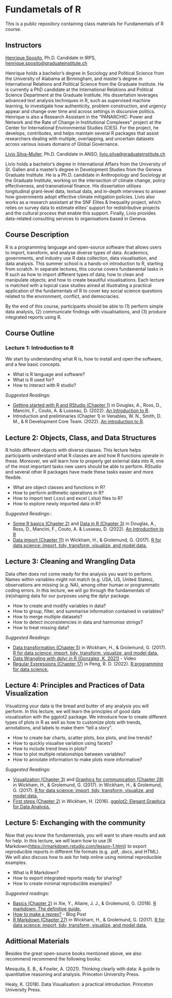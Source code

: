 # Fundametals of R

This is a public repository containing class materials for Fundamentals of R course.

## Instructors 

[Henrique Sposito](http://henriquesposito.com/), Ph.D. Candidate in IRPS, henrique.sposito@graduateinstitute.ch

Henrique holds a bachelor’s degree in Sociology and Political Science from the University of Alabama at Birmingham, and master’s degree in International Relations and Political Science from the Graduate Institute. He is currently a PhD candidate at the International Relations and Political Science Department at the Graduate Institute. His dissertation leverages advanced text analysis techniques in R, such as supervised machine learning, to investigate how authenticity, problem construction, and urgency appear and change over time and across settings in discursive politics. Henrique is also a Research Assistant in the "PANARCHIC: Power and Network and the Rate of Change in Institutional Complexes" project at the Center for International Environmental Studies (CIES). For the project, he develops, contributes, and helps maintain several R packages that assist researchers dealing with multiple, overlapping, and uncertain datasets across various issues domains of Global Governance.

[Livio Silva-Muller](https://www.graduateinstitute.ch/discover-institute/livio-silva-muller), Ph.D. Candidate in ANSO, livio.silva@graduateinstitute.ch

Livio holds a bachelor’s degree in International Affairs from the University of St. Gallen and a master’s degree in Development Studies from the Geneva Graduate Institute. He is a Ph.D. candidate in Anthropology and Sociology at the Graduate Institute, working on the intersection of climate change, policy effectiveness, and transnational finance. His dissertation utilises longitudinal grant-level data, textual data, and in-depth interviews to answer how governments adopt effective climate mitigation policies. Livio also works as a research assistant at the SNF Elites & Inequality project, which relies on survey data to estimate elites’ support for redistributive projects and the cultural process that enable this support. Finally, Livio provides data-related consulting services to organisations based in Geneva.

## Course Description

R is a programming language and open-source software that allows users to import, transform, and analyse diverse types of data. Academics, governments, and industry use R data collection, data visualisation, and data analysis. This summer school is a hands-on introduction to R, starting from scratch. In separate lectures, this course  covers fundamental tasks in R such as how to import different types of data; how to clean and manipulate objects; and how to create beautiful visualisations. Each lecture is matched with a topical case studies aimed at illustrating a practical application of the fundamentals of R to cover key social science questions related to the environment, conflict, and democracies.

By the end of this course, participants should be able to (1) perform simple data analysis, (2) communicate findings with visualisations, and (3) produce integrated reports using R.

## Course Outline

### Lecture 1: Introduction to R

We start by understanding what R is, how to install and open the software, and a few basic concepts.

- What is R language and software?
- What is R used for?
- How to interact with R studio?

*Suggested Readings:*

- [Getting started with R and RStudio (Chapter 1)](https://intro2r.com/chap1.html) in Douglas, A., Ross, D., Mancini, F., Couto, A. & Lusseau, D. (2022). [An Introduction to R](https://intro2r.com/).
- Introduction and preliminaries (Chapter 1) in Venables, W. N., Smith, D. M., & R
Development Core Team. (2022). [An introduction to R](https://cran.r-project.org/doc/manuals/r-release/R-intro.pdf).

## Lecture 2: Objects, Class, and Data Structures

R holds different objects with diverse classes. This lecture helps participants understand what R classes are and how R functions operate in these. Moreover, we will learn how to properly get external data into R, one of the most important tasks new users should be able to perform. RStudio and several other R packages have made these tasks easier and more flexible.

- What are object classes and functions in R?
- How to perform arithmetic operations in R?
- How to import text (.csv) and excel (.xlsx) files to R?
- How to explore newly imported data in R?

*Suggested Readings:*:

- [Some R basics (Chapter 2)](https://intro2r.com/basics_r.html) and [Data in R (Chapter 3)](https://intro2r.com/data_r.html) in Douglas, A., Ross, D., Mancini, F., Couto, A. & Lusseau, D. (2022). [An Introduction to R](https://intro2r.com/)
- [Data import (Chapter 11)](https://r4ds.had.co.nz/data-import.html) in Wickham, H., & Grolemund, G. (2017).  [R for data science: import, tidy, transform, visualize, and model data.](https://r4ds.had.co.nz/index.html)

## Lecture 3: Cleaning and Wrangling Data

Data often does not come ready for the analysis you want to perform. Names within
variables might not match (e.g. USA, US, United States), observations are missing (e.g. NA), among other human or programmatic coding errors. In this lecture, we will go through the fundamentals of (re)shaping data for our purposes using the dplyr package.

- How to create and modify variables in data?
- How to group, filter, and summarise information contained in variables?
- How to merge multiple datasets?
- How to detect inconsistencies in data and harmonise strings?
- How to treat missing data?

*Suggested Readings:*

- [Data transformation (Chapter 5)](https://r4ds.had.co.nz/transform.html) in Wickham, H., & Grolemund, G. (2017).  [R for data science: import, tidy, transform, visualize, and model data.](https://r4ds.had.co.nz/index.html)
- [Data Wrangling with dplyr in R (Gonzalez, K. 2021)](https://www.youtube.com/watch?v=L1kRVGv6NC8) - Video
- [Regular Expressions (Chapter 17)](https://bookdown.org/rdpeng/rprogdatascience/regular-expressions.html) in Peng, R. D. (2022). [R programming for data science.](https://bookdown.org/rdpeng/rprogdatascience/)

## Lecture 4: Principles and Practices of Data Visualization

Visualizing your data is the bread and butter of any analysis you will perform. In this lecture, we will learn the principles of good data visualization with the ggplot2 package. We introduce how to create different types of plots in R as well as how to customize plots with trends, annotations, and labels to make them “tell a story”.

- How to create bar charts, scatter plots, box plots, and line trends?
- How to quickly visualise variation using facets?
- How to include trend lines in plots?
- How to plot multiple relationships between variables?
- How to annotate information to make plots more informative?

*Suggested Readings:*

- [Visualization (Chapter 3)](https://r4ds.had.co.nz/data-visualisation.html) and [Graphics for communication (Chapter 28)](https://r4ds.had.co.nz/graphics-for-communication.html) in Wickham, H., & Grolemund, G. (2017). in Wickham, H., & Grolemund, G. (2017). [R for data science: import, tidy, transform, visualize, and model data.](https://r4ds.had.co.nz/index.html)
- [First steps (Chapter 2)](https://ggplot2-book.org/getting-started.html) in Wickham, H. (2016). [ggplot2: Elegant Graphics for Data Analysis.](https://ggplot2-book.org/)

## Lecture 5: Exchanging with the community

Now that you know the fundamentals, you will want to share results and ask for help. In this lecture, we will learn how to use [R Markdown(https://rmarkdown.rstudio.com/lesson-1.html) to export reproducible reports in different file formats (e.g. .pdf, .docx, and HTML). We will also discuss how to ask for help online using minimal reproducible examples.

- What is R Markdown?
- How to export integrated reports ready for sharing?
- How to create minimal reproducible examples?

*Suggested readings:*

- [Basics (Chapter 2)](https://bookdown.org/yihui/rmarkdown/basics.html) in Xie, Y., Allaire, J. J., & Grolemund, G. (2018). [R markdown: The definitive guide.](https://bookdown.org/yihui/rmarkdown/)
- [How to make a reprex?](https://www.r-bloggers.com/2020/10/how-to-make-a-reprex/) - Blog Post
- [R Markdown (Chapter 27)](https://r4ds.had.co.nz/r-markdown.html) in Wickham, H., & Grolemund, G. (2017). [R for data science: import, tidy, transform, visualize, and model data.](https://r4ds.had.co.nz/index.html)

## Adittional Materials

Besides the great open-source books mentioned above, we also recommend recommend the following books:

Mesquita, E. B., & Fowler, A. (2021). Thinking clearly with data: A guide to quantitative reasoning and analysis. Princeton University Press.

Healy, K. (2018). Data Visualisation: a practical introduction. Princeton University Press.
